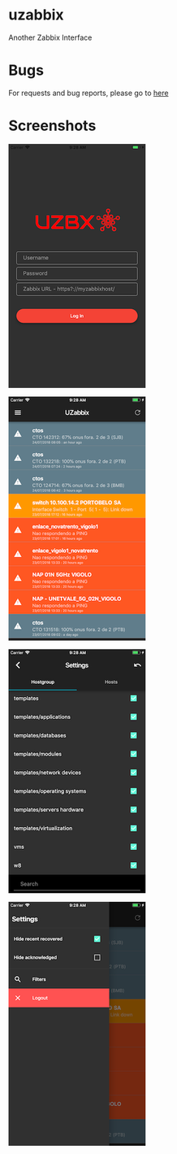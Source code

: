 # uzabbix
Another Zabbix Interface

# Bugs

For requests and bug reports, please go to [here](https://github.com/alexmontoanelli/uzabbix/issues)

# Screenshots
![Login](images/a.png)

![Current Alerts](images/b.png)

![Filters](images/c.png)

![Options](images/d.png)